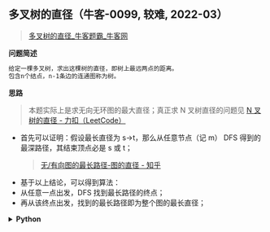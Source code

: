 ## 多叉树的直径（牛客-0099, 较难, 2022-03）
<!--{
    "tags": ["图", "DFS"],
    "来源": "牛客",
    "难度": "较难",
    "编号": "0099",
    "标题": "多叉树的直径",
    "公司": []
}-->

> [多叉树的直径_牛客题霸_牛客网](https://www.nowcoder.com/practice/a77b4f3d84bf4a7891519ffee9376df3)

<summary><b>问题简述</b></summary>

```txt
给定一棵多叉树，求出这棵树的直径，即树上最远两点的距离。
包含n个结点，n-1条边的连通图称为树。
```

<!-- 
<details><summary><b>详细描述</b></summary>

```txt
```
-->

</details>

<!-- <div align="center"><img src="../../../_assets/xxx.png" height="300" /></div> -->

<summary><b>思路</b></summary>

> 本题实际上是求无向无环图的最大直径；真正求 N 叉树直径的问题见 [N 叉树的直径 - 力扣（LeetCode）](https://leetcode-cn.com/problems/diameter-of-n-ary-tree/)

- 首先可以证明：假设最长直径为 s->t，那么从任意节点（记 m） DFS 得到的最深路径，其结束顶点必是 s 或 t；
    > [无/有向图的最长路径-图的直径 - 知乎](https://zhuanlan.zhihu.com/p/44391252)
- 基于以上结论，可以得到算法：
- 从任意一点出发，DFS 找到最长路径的终点；
- 再从该终点出发，找到的最长路径即为整个图的最长直径；

<details><summary><b>Python</b></summary>

```python
class Solution:
    def solve(self , n: int, Tree_edge: List[Interval], Edge_value: List[int]) -> int:
        from collections import defaultdict
        
        # 利用字典构造无向图
        g = defaultdict(list)
        for i in range(n - 1):
            x, y, v = Tree_edge[i].start, Tree_edge[i].end, Edge_value[i]
            g[x].append([y, v])
            g[y].append([x, v])
        
        def dfs(x, parent, cur_dist):
            mx_id, mx_dist = x, cur_dist
            for sub, v in g[x]:
                if sub != parent:  # 排除父节点
                    i, d = dfs(sub, x, cur_dist + v)
                    if d > mx_dist:
                        mx_id, mx_dist = i, d
            return mx_id, mx_dist
        
        i, _ = dfs(0, -1, 0)
        _, r = dfs(i, -1, 0)
        return r
```

</details>

